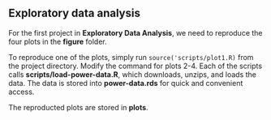 ## Exploratory data analysis

For the first project in **Exploratory Data Analysis**, we need to reproduce the four plots in the **figure** folder. 

To reproduce one of the plots, simply run `source('scripts/plot1.R)` from the project directory. Modify the command for plots 2-4. Each of the scripts calls **scripts/load-power-data.R**, which downloads, unzips, and loads the data. The data is stored into **power-data.rds** for quick and convenient access.

The reproducted plots are stored in **plots**.